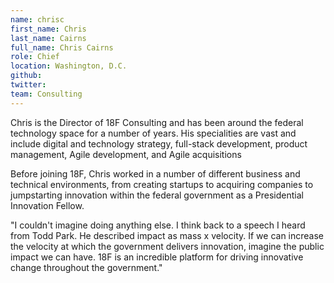 ```yaml
---
name: chrisc
first_name: Chris
last_name: Cairns
full_name: Chris Cairns
role: Chief
location: Washington, D.C.
github:
twitter:
team: Consulting
---
```


Chris is the Director of 18F Consulting and has been around the federal technology space for a number of years. His specialities are vast and include digital and technology strategy, full-stack development, product management, Agile development, and Agile acquisitions

Before joining 18F, Chris worked in a number of different business and technical environments, from creating startups to acquiring companies to jumpstarting innovation within the federal government as a Presidential Innovation Fellow.

"I couldn't imagine doing anything else. I think back to a speech I heard from Todd Park. He described impact as mass x velocity. If we can increase the velocity at which the government delivers innovation, imagine the public impact we can have. 18F is an incredible platform for driving innovative change throughout the government."